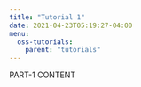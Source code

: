 ```yaml
---
title: "Tutorial 1"
date: 2021-04-23T05:19:27-04:00
menu:
  oss-tutorials:
    parent: "tutorials"
---
```


PART-1 CONTENT
